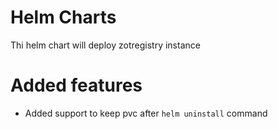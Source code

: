 # Helm Charts
Thi helm chart will deploy zotregistry instance

# Added features
* Added support to keep pvc after `helm uninstall` command